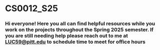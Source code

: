 # CS0012_S25

### Hi everyone! Here you all can find helpful resources while you work on the projects throughout the Spring 2025 semester. If you are still needing help please reach out to me at LUC59@pitt.edu to schedule time to meet for office hours
